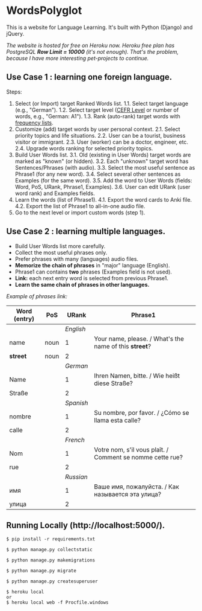 # WordsPolyglot

This is a website for Language Learning.
It's built with Python (Django) and jQuery.

*The website is hosted for free on Heroku now.*
*Heroku free plan has PostgreSQL* ***Row Limit = 10000*** *(it's not enough).*
*That's the problem, because I have more interesting pet-projects to continue.*

## Use Case 1 : learning one foreign language.

Steps:
1. Select (or Import) target Ranked Words list.
 1.1. Select target language (e.g., "German").
 1.2. Select target level ([CEFR Level](https://en.wikipedia.org/wiki/Common_European_Framework_of_Reference_for_Languages) or number of words, e.g., "German: A1").
 1.3. Rank (auto-rank) target words with [frequency lists](https://en.wiktionary.org/wiki/Wiktionary:Frequency_lists).
2. Customize (add) target words by user personal context.
 2.1. Select priority topics and life situations.
 2.2. User can be a tourist, business visitor or immigrant.
 2.3. User (worker) can be a doctor, engineer, etc.
 2.4. Upgrade words ranking for selected priority topics.
3. Build User Words list.
 3.1. Old (existing in User Words) target words are marked as "known" (or hidden).
 3.2. Each "unknown" target word has Sentences/Phrases (with audio).
 3.3. Select the most useful sentence as Phrase1 (for any new word).
 3.4. Select several other sentences as Examples (for the same word).
 3.5. Add the word to User Words (fields: Word, PoS, URank, Phrase1, Examples).
 3.6. User can edit URank (user word rank) and Examples fields.
4. Learn the words (list of Phrase1).
 4.1. Export the word cards to Anki file.
 4.2. Export the list of Phrase1 to all-in-one audio file.
5. Go to the next level or import custom words (step 1).

## Use Case 2 : learning multiple languages.

* Build User Words list more carefully.
 * Collect the most useful phrases only.
 * Prefer phrases with many (languages) audio files.
* **Memorize the chain of phrases** in "major" language (English).
 * Phrase1 can contains **two** phrases (Examples field is not used).
 * **Link:** each next entry word is selected from previous Phrase1.
 * **Learn the same chain of phrases in other languages.**

*Example of phrases link:*

Word (entry) | PoS | URank | Phrase1
---- | --- | ----- | -------
| | | *English*
name | noun | 1 | Your name, please. / What's the name of this **street**?
**street** | noun | 2 |
| | | *German*
Name | | 1 | Ihren Namen, bitte. / Wie heißt diese Straße?
Straße | | 2 |
| | | *Spanish*
nombre | | 1 | Su nombre, por favor. / ¿Cómo se llama esta calle?
calle | | 2 |
| | | *French*
Nom | | 1 | Votre nom, s'il vous plaît. / Comment se nomme cette rue?
rue | | 2 |
| | | *Russian*
имя | | 1 | Ваше имя, пожалуйста. / Как называется эта улица?
улица | | 2 |

## Running Locally (http://localhost:5000/).

```
$ pip install -r requirements.txt

$ python manage.py collectstatic

$ python manage.py makemigrations

$ python manage.py migrate

$ python manage.py createsuperuser

$ heroku local
or
$ heroku local web -f Procfile.windows
```
